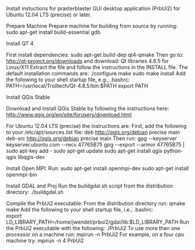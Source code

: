 ﻿Install instuctions for prasterblaster GUI desktop application (PrbUi2) 
for Ubuntu 12.04 LTS (precise) or later.

Prepare Machine
  Prepare machine for building from source by running:
sudo apt-get install build-essential gdb


Install QT 4
 
  First install dependencies:
sudo apt-get build-dep qt4-qmake
  Then go to:
http://qt-project.org/downloads
  and download:
Qt libraries 4.8.5 for Linux/X11
  Extract the file and follow the instructions in the INSTALL file.
  The default installation commands are:
./configure
make
sudo make install
  Add the following to your shell startup file, e.g., .bashrc:
PATH=/usr/local/Trolltech/Qt-4.8.5/bin:$PATH
export PATH


Install QGis Stable

  Download and install QGis Stable by following the instructions here:
http://www.qgis.org/en/site/forusers/download.html

  For Ubuntu 12.04 LTS (precise) the instructions are:
  First, add the following to your /etc/apt/sources.list file:
deb         http://qgis.org/debian precise main
deb-src http://qgis.org/debian precise main
  Then run:
gpg --keyserver keyserver.ubuntu.com --recv 47765B75
gpg --export --armor 47765B75 | sudo apt-key add -
sudo apt-get update
sudo apt-get install qgis python-qgis libqgis-dev


Install Open MPI:
  Run:
sudo apt-get install openmpi-dev
sudo apt-get install openmpi-bin


Install GDAL and Proj
  Run the buildgdal.sh script from the distribution directory:
./buildgdal.sh


Compile the PrbUi2 executable:
  From the distribution directory run:
qmake
make
  Add the following to your shell startup file, i.e., .bashrc:  
export LD_LIBRARY_PATH=/home/jwendel/prbui2/gdal/lib:$LD_LIBRARY_PATH
  Run the PrbUi2 executable with the following:
./PrbUi2
To use more than one processor on a machine run:
mpirun -n <number of processors to use> PrbUi2
For example, on a four cpu machine try:
mpirun -n 4 PrbUi2

